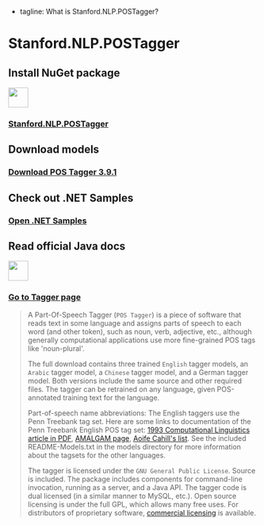  - tagline: What is Stanford.NLP.POSTagger?

# Stanford.NLP.POSTagger

 <div class="snlp-actions">
  <div class="row">
    <div class="col-sm-6">
      <h2>Install NuGet package</h2>
      <i class="fa" aria-hidden="true"><img src="../images/nuget.png" style="width:40px;" /></i>
      <h3 class="actionlink">
        <a href="https://www.nuget.org/packages/Stanford.NLP.POSTagger/">Stanford.NLP.POSTagger</a>
      </h3>
    </div>
    <div class="col-sm-6">
      <h2>Download models</h2>
      <i class="fa fa-download" aria-hidden="true"></i>
      <h3 class="actionlink">
        <a href="https://nlp.stanford.edu/software/stanford-postagger-full-2018-10-16.zip">Download POS Tagger 3.9.1</a>
      </h3>
    </div>
  </div>
  <div class="row">
    <div class="col-sm-6">
      <h2>Check out .NET Samples</h2>
      <i class="fa fa-book" aria-hidden="true"></i>
      <h3 class="actionlink">
        <a href="../samples.html#Stanford-Log-linear-Part-Of-Speech-POS-Tagger">Open .NET Samples</a>
      </h3>
    </div>
    <div class="col-sm-6">
      <h2>Read official Java docs</h2>
      <i class="fa" aria-hidden="true"><img src="../images/logo.jpg" style="width:40px;" /></i>
      <h3 class="actionlink">
        <a href="https://nlp.stanford.edu/software/tagger.html">Go to Tagger page</a>
      </h3>
    </div>
  </div>
 </div>

>A Part-Of-Speech Tagger (`POS Tagger`) is a piece of software that reads text in some language and assigns parts of speech to each word (and other token), such as noun, verb, adjective, etc., although generally computational applications use more fine-grained POS tags like 'noun-plural'.
>
>The full download contains three trained `English` tagger models, an `Arabic` tagger model, a `Chinese` tagger model, and a German tagger model. Both versions include the same source and other required files. The tagger can be retrained on any language, given POS-annotated training text for the language.
>
>Part-of-speech name abbreviations: The English taggers use the Penn Treebank tag set. Here are some links to documentation of the Penn Treebank English POS tag set: [1993 Computational Linguistics article in PDF](http://acl.ldc.upenn.edu/J/J93/J93-2004.pdf), [AMALGAM page](http://www.comp.leeds.ac.uk/amalgam/tagsets/upenn.html), [Aoife Cahill's list](http://www.computing.dcu.ie/~acahill/tagset.html). See the included README-Models.txt in the models directory for more information about the tagsets for the other languages.
>
>The tagger is licensed under the `GNU General Public License`. Source is included. The package includes components for
>command-line invocation, running as a server, and a Java API. The tagger code is dual licensed (in a similar manner to MySQL, etc.). Open source licensing is under the full GPL, which allows many free uses. For distributors of proprietary software, [commercial licensing](http://otlportal.stanford.edu/techfinder/technology/ID=26062) is available.